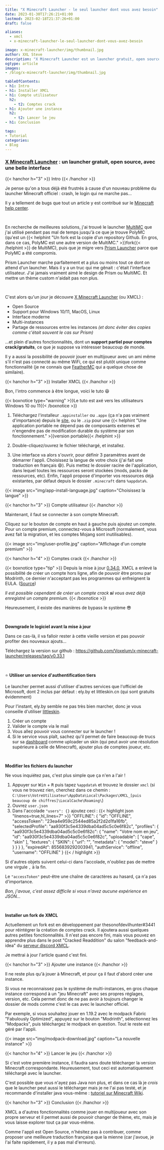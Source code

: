 ```yaml
---
title: "X Minecraft Launcher - le seul launcher dont vous avez besoin"
date: 2023-01-30T17:26:21+01:00
lastmod: 2023-02-18T21:37:26+01:00
draft: false

aliases:
  - xmcl
  - x-minecraft-launcher-le-seul-launcher-dont-vous-avez-besoin

image: x-minecraft-launcher/img/thumbnail.jpg
author: XXL Steve
description: "X Minecraft Launcher est un launcher gratuit, open source, avec une interface stylée. On va voir comment l'installer."
ogtype: article
images:
- /blog/x-minecraft-launcher/img/thumbnail.jpg

tableOfContents:
- h1: Intro
- h1: Installer XMCL
- h1: Compte utilisateur
  h2:
    - t2: Comptes crack
- h1: Ajouter une instance
  h2:
    - t2: Lancer le jeu
- h1: Conclusion

tags:
- Tutorial
categories:
- Blog
---
```


### [X Minecraft Launcher](https://xmcl.app/fr) : un launcher gratuit, open source, avec une belle interface

{{< hanchor h="3" >}}
Intro
{{< /hanchor >}}

Je pense qu'on a tous déjà été frustrés à cause d'un nouveau problème du launcher Minecraft officiel : crash, le login qui ne marche pas...

Il y a tellement de bugs que tout un article y est contribué sur le [Minecraft help center](https://help.minecraft.net/hc/en-us/articles/6662588435597-Minecraft-Launcher-Troubleshooting-FAQ).

&nbsp;

En recherche de meilleures solutions, j'ai trouvé le launcher [MultiMC](https://multimc.org/) que j'ai utilisé pendant pas mal de temps jusqu'à ce que je trouve PolyMC (qu'est un {{< helphint "Un fork est la copie d'un repository Github. En gros, dans ce cas, PolyMC est une autre version de MultiMC." >}}fork{{< /helphint >}} de MultiMC), puis que je migre vers [Prism Launcher](https://prismlauncher.org) parce que PolyMC a été compromis.

Prism Launcher marche parfaitement et a plus ou moins tout ce dont on attend d'un launcher. Mais il y a un truc qui me gênait : c'était l'interface utilisateur. J'ai jamais vraiment aimé le design de Prism ou MultiMC. Et mettre un thème custom n'aidait pas non plus.

&nbsp;

C'est alors qu'un jour je découvre [X Minecraft Launcher](https://xmcl.app/fr) (ou XMCL) : 

- Open Source
- Support pour Windows 10/11, MacOS, Linux
- Interface moderne
- Multi-instances
- Partage de ressources entre les instances *(et donc éviter des copies comme c'était souvent le cas sur Prism)*

...et plein d'autres fonctionnalités, dont un **support partiel pour comptes crack/gratuits**, ce que je suppose va intéresser beaucoup de monde.

Il y a aussi la possibilité de pouvoir jouer en multijoueur avec un ami même s'il n'est pas connecté au même WiFi, ce qui est plutôt unique comme fonctionnalité (je ne connais que [FeatherMC](https://feathermc.com/) qui a quelque chose de similaire).

{{< hanchor h="3" >}}
Installer XMCL
{{< /hanchor >}}

Bon, l'intro commence à être longue, voici le tuto 😆

{{< boxnotice type="warning" >}}Le tuto est axé vers les utilisateurs Windows 10 ou 11{{< /boxnotice >}}

1. Téléchargez l'installeur `.appinstaller` ou `.appx` (ça n'a pas vraiment d'importance) depuis le [site](https://xmcl.app/fr), ou le `.zip` pour une {{< helphint "Une application portable ne dépend pas de composants externes et n'engendre pas de modification durable du système par son fonctionnement." >}}version portable{{< /helphint >}}

2. Double-cliquez/ouvrez le fichier téléchargé, et installez.

3. Une interface va alors s'ouvrir, pour définir 3 paramètres avant de démarrer l'appli. Choisissez la langue de votre choix (j'ai fait une traduction en français 😄). Puis mettez le dossier racine de l'application, dans lequel toutes les ressources seront stockées (mods, packs de ressources, etc). Enfin, l'appli propose d'importer vos ressources déjà existantes, par défaut depuis le dossier `.minecraft` dans `%appdata%`.

{{< image src="img/app-install-language.jpg" caption="Choisissez la langue"  >}}

{{< hanchor h="3" >}}
Compte utilisateur
{{< /hanchor >}}

Maintenant, il faut se connecter à son compte Minecraft.

Cliquez sur le bouton de compte en haut à gauche puis ajoutez un compte. Pour un compte premium, connectez-vous à Microsoft (normalement, vous avez fait la migration, et les comptes Mojang sont inutilisables).

{{< image src="img/user-profile.jpg" caption="Affichage d'un compte premium"  >}}

{{< hanchor h="4" >}}
Comptes crack
{{< /hanchor >}}

{{< boxnotice type="tip" >}}
Depuis la mise à jour [0.34.0](https://xmcl.app/fr/changelogs#0.34.0), XMCL a enlevé la possibilité de créer un compte hors ligne, afin de pouvoir être promu par Modrinth, ce dernier n'acceptant pas les programmes qui enfreignent la EULA. ([Source](/blog/x-minecraft-launcher/img/quote-crack.jpg))

*Il est possible cependant de créer un compte crack **si** vous avez déjà enregistré un compte premium.*
{{< /boxnotice >}}

Heureusement, il existe des manières de bypass le système 😎

&nbsp;

**Downgrade le logiciel avant la mise à jour**

Dans ce cas-là, il va falloir rester à cette vieille version et pas pouvoir profiter des nouveaux ajouts...

Téléchargez la version sur github : https://github.com/Voxelum/x-minecraft-launcher/releases/tag/v0.33.1

&nbsp;

⭐ **Utiliser un service d'authentification tiers**

Le launcher permet aussi d'utiliser d'autres services que l'officiel de Microsoft, dont 2 inclus par défaut : ely.by et littleskin.cn (qui sont gratuits évidemment)

Pour l'instant, ely.by semble ne pas très bien marcher, donc je vous conseille d'utiliser [littleskin](https://littleskin.cn).

1. Créer un compte
2. Valider le compte via le mail
3. Vous allez pouvoir vous connecter sur le launcher !
4. Si le service vous plaît, sachez qu'il permet de faire beaucoup de trucs sur sa [dashboard](https://littleskin.cn/user) comme uploader un skin (qui peut avoir une résolution supérieure à celle de Minecraft), ajouter plus de comptes joueur, etc.

&nbsp;

**Modifier les fichiers du launcher**

Ne vous inquiétez pas, c'est plus simple que ça n'en a l'air !

1. Appuyer sur <kbd>Win</kbd> + <kbd>R</kbd> puis tapez `%appdata%` et trouvez le dossier `xmcl` (si vous ne trouvez rien, cherchez dans ce chemin : `C:\Users\VotreUtilisateur\AppData\Local\Packages\XMCL_[puis beaucoup de chiffres]\LocalCache\Roaming\`)
2. Ouvrez `user.json`
3. Dans l'accolade `"users": {}` ajoutez ceci :
   {{< highlight json "linenos=true,hl_lines=7" >}}
   "OFFLINE": {
      "id": "OFFLINE",
      "accessToken": "23ea4e959c2544ed85a2f2d2d1fa16fb",
      "selectedProfile": "aa930f3c5e4339dba04ad5c5c0e6f82c",
      "profiles": {
        "aa930f3c5e4339dba04ad5c5c0e6f82c": {
          "name": "Votre nom en jeu",
          "id": "aa930f3c5e4339dba04ad5c5c0e6f82c",
          "uploadable": [
            "cape",
            "skin"
          ],
          "textures": {
            "SKIN": {
              "url": "",
              "metadata": {
                "model": "steve"
              }
            }
          }
        }
      },
      "expiredAt": 8556839292003941,
      "authService": "offline",
      "username": "OFFLINE"
    }
   {{< / highlight >}}

Si d'autres objets suivent celui-ci dans l'accolade, n'oubliez pas de mettre une virgule `,` à la fin.

Le `"accessToken"` peut-être une chaîne de caractères au hasard, ça n'a pas d'importance.

*Bon, j'avoue, c'est assez difficile si vous n'avez aucune expérience en JSON...*

&nbsp;

**Installer un fork de XMCL**

Actuellement un fork est en développement par thesonofdevilhunter#3441 pour réintégrer la création de comptes crack. Il ajoutera aussi quelques autres petites fonctionnalités. Il n'est pas encore fini, mais vous pouvez en apprendre plus dans le post "Cracked Readdition" du salon "feedback-and-idea" du [serveur discord XMCL](https://discord.gg/W5XVwYY7GQ).

Je mettrai à jour l'article quand c'est fini.

{{< hanchor h="3" >}}
Ajouter une instance
{{< /hanchor >}}

Il ne reste plus qu'à jouer à Minecraft, et pour ça il faut d'abord créer une instance.

Si vous ne reconnaissez pas le système de multi-instances, en gros chaque instance correspond à un "jeu Minecraft" avec ses propres réglages, version, etc. Cela permet donc de ne pas avoir à toujours changer le dossier de mods comme c'est le cas avec le launcher officiel.

Par exemple, si vous souhaitez jouer en 1.19.2 avec le modpack Fabric "Fabulously Optimized", appuyez sur le bouton "Modrinth", sélectionnez les "Modpacks", puis téléchargez le modpack en question. Tout le reste est géré par l'appli.

{{< image src="img/modpack-download.jpg" caption="La nouvelle instance"  >}}

{{< hanchor h="4" >}}
Lancer le jeu
{{< /hanchor >}}

Si c'est votre première instance, il faudra sans doute télécharger la version Minecraft correspondante. Heureusement, tout ceci est automatiquement téléchargé avec le launcher.

C'est possible que vous n'ayez pas Java non plus, et dans ce cas là je *crois* que le launcher peut aussi le télécharger mais je ne l'ai pas testé, et je recommande d'installer java vous-même : [tutoriel sur Minecraft Wiki](https://minecraft.fandom.com/wiki/Tutorials/Setting_up_a_server#Java).

{{< hanchor h="3" >}}
Conclusion
{{< /hanchor >}}

XMCL a d'autres fonctionnalités comme jouer en multijoueur avec son propre serveur et il permet aussi de pouvoir changer de thème, etc, mais je vous laisse explorer tout ça par vous-même.

Comme l'appli est Open Source, n'hésitez pas à contribuer, comme proposer une meilleure traduction française que la mienne (car j'avoue, je l'ai faite rapidement, il y a pas mal d'erreurs).
